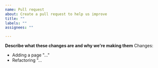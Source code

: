 ```yaml
---
name: Pull request
about: Create a pull request to help us improve
title: ""
labels: ""
assignees: ""

---
```


**Describe what these changes are and why we're making them**
Changes:
  * Adding a page "..."
  * Refactoring "...
